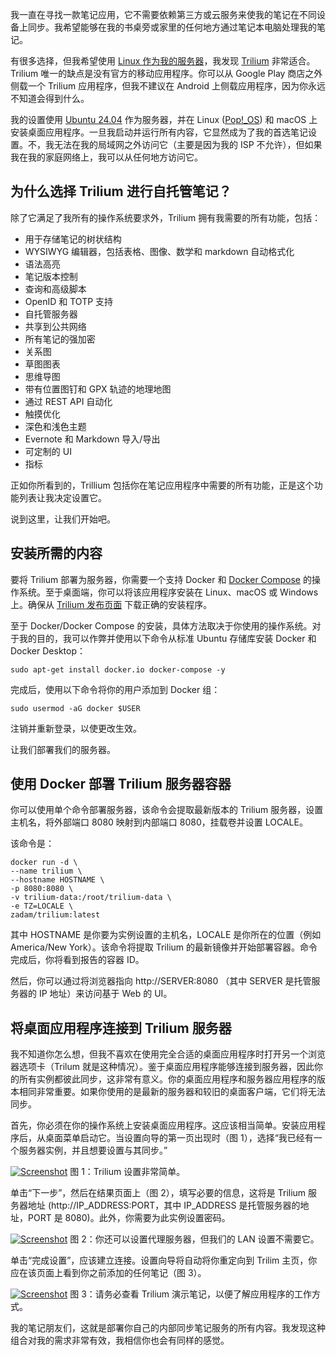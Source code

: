 我一直在寻找一款笔记应用，它不需要依赖第三方或云服务来使我的笔记在不同设备上同步。我希望能够在我的书桌旁或家里的任何地方通过笔记本电脑处理我的笔记。

有很多选择，但我希望使用 [Linux 作为我的服务器](https://thenewstack.io/linux-server-operating-systems-red-hat-enterprise-linux-and-beyond/)，我发现 [Trilium](https://github.com/TriliumNext/Trilium) 非常适合。Trilium 唯一的缺点是没有官方的移动应用程序。你可以从 Google Play 商店之外侧载一个 Trilium 应用程序，但我不建议在 Android 上侧载应用程序，因为你永远不知道会得到什么。

我的设置使用 [Ubuntu 24.04](https://thenewstack.io/how-to-safely-upgrade-ubuntu-22-04-to-ubuntu-24-04/) 作为服务器，并在 Linux ([Pop!\_OS](https://thenewstack.io/pop_os-one-of-the-best-linux-distros-for-creators-of-all-types/)) 和 macOS 上安装桌面应用程序。一旦我启动并运行所有内容，它显然成为了我的首选笔记设置。不，我无法在我的局域网之外访问它（主要是因为我的 ISP 不允许），但如果我在我的家庭网络上，我可以从任何地方访问它。

## 为什么选择 Trilium 进行自托管笔记？

除了它满足了我所有的操作系统要求外，Trilium 拥有我需要的所有功能，包括：

* 用于存储笔记的树状结构
* WYSIWYG 编辑器，包括表格、图像、数学和 markdown 自动格式化
* 语法高亮
* 笔记版本控制
* 查询和高级脚本
* OpenID 和 TOTP 支持
* 自托管服务器
* 共享到公共网络
* 所有笔记的强加密
* 关系图
* 草图图表
* 思维导图
* 带有位置图钉和 GPX 轨迹的地理地图
* 通过 REST API 自动化
* 触摸优化
* 深色和浅色主题
* Evernote 和 Markdown 导入/导出
* 可定制的 UI
* 指标

正如你所看到的，Trillium 包括你在笔记应用程序中需要的所有功能，正是这个功能列表让我决定设置它。

说到这里，让我们开始吧。

## 安装所需的内容

要将 Trilium 部署为服务器，你需要一个支持 Docker 和 [Docker Compose](https://thenewstack.io/build-your-own-private-cloud-at-home-with-docker/) 的操作系统。至于桌面端，你可以将该应用程序安装在 Linux、macOS 或 Windows 上。确保从 [Trilium 发布页面](https://github.com/TriliumNext/Trilium/releases/tag/v0.98.1) 下载正确的安装程序。

至于 Docker/Docker Compose 的安装，具体方法取决于你使用的操作系统。对于我的目的，我可以作弊并使用以下命令从标准 Ubuntu 存储库安装 Docker 和 Docker Desktop：

```
sudo apt-get install docker.io docker-compose -y
```

完成后，使用以下命令将你的用户添加到 Docker 组：

```
sudo usermod -aG docker $USER
```

注销并重新登录，以使更改生效。

让我们部署我们的服务器。

## 使用 Docker 部署 Trilium 服务器容器

你可以使用单个命令部署服务器，该命令会提取最新版本的 Trilium 服务器，设置主机名，将外部端口 8080 映射到内部端口 8080，挂载卷并设置 LOCALE。

该命令是：

```
docker run -d \
--name trilium \
--hostname HOSTNAME \
-p 8080:8080 \
-v trilium-data:/root/trilium-data \
-e TZ=LOCALE \
zadam/trilium:latest
```

其中 HOSTNAME 是你要为实例设置的主机名，LOCALE 是你所在的位置（例如 America/New York）。该命令将提取 Trilium 的最新镜像并开始部署容器。命令完成后，你将看到报告的容器 ID。

然后，你可以通过将浏览器指向 http://SERVER:8080 （其中 SERVER 是托管服务器的 IP 地址）来访问基于 Web 的 UI。

## 将桌面应用程序连接到 Trilium 服务器

我不知道你怎么想，但我不喜欢在使用完全合适的桌面应用程序时打开另一个浏览器选项卡（Trilum 就是这种情况）。鉴于桌面应用程序能够连接到服务器，因此你的所有实例都彼此同步，这非常有意义。你的桌面应用程序和服务器应用程序的版本相同非常重要。如果你使用的是最新的服务器和较旧的桌面客户端，它们将无法同步。

首先，你必须在你的操作系统上安装桌面应用程序。这应该相当简单。安装应用程序后，从桌面菜单启动它。当设置向导的第一页出现时（图 1），选择“我已经有一个服务器实例，并且想要设置与其同步。”

[![Screenshot](https://cdn.thenewstack.io/media/2025/09/27fa2534-trilium1.jpg)](https://cdn.thenewstack.io/media/2025/09/27fa2534-trilium1.jpg) 图 1：Trilium 设置非常简单。

单击“下一步”，然后在结果页面上（图 2），填写必要的信息，这将是 Trilium 服务器地址 (http://IP\_ADDRESS:PORT，其中 IP\_ADDRESS 是托管服务器的地址，PORT 是 8080)。此外，你需要为此实例设置密码。

[![Screenshot](https://cdn.thenewstack.io/media/2025/09/adb45fa2-trilium2.jpg)](https://cdn.thenewstack.io/media/2025/09/adb45fa2-trilium2.jpg) 图 2：你还可以设置代理服务器，但我们的 LAN 设置不需要它。

单击“完成设置”，应该建立连接。设置向导将自动将你重定向到 Trilim 主页，你应在该页面上看到你之前添加的任何笔记（图 3）。

[![Screenshot](https://cdn.thenewstack.io/media/2025/09/dd82f114-trilium3.jpg)](https://cdn.thenewstack.io/media/2025/09/dd82f114-trilium3.jpg) 图 3：请务必查看 Trilium 演示笔记，以便了解应用程序的工作方式。

我的笔记朋友们，这就是部署你自己的内部同步笔记服务的所有内容。我发现这种组合对我的需求非常有效，我相信你也会有同样的感觉。